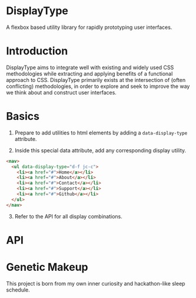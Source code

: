 # DisplayType
A flexbox based utility library for rapidly prototyping user interfaces.



# Introduction
DisplayType aims to integrate well with existing and widely used CSS methodologies while extracting and applying benefits of a functional approach to CSS. DisplayType primarily exists at the intersection of (often conflicting) methodologies, in order to explore and seek to improve the way we think about and construct user interfaces. 


# Basics

1. Prepare to add utilities to html elements by adding a ```data-display-type``` attribute. 

2. Inside this special data attribute, add any corresponding display utility.

```html 
<nav>
  <ul data-display-type="d-f jc-c">
    <li><a href="#">Home</a></li>
    <li><a href="#">About</a></li>
    <li><a href="#">Contact</a></li>
    <li><a href="#">Support</a></li>
    <li><a href="#">Github</a></li>
  </ul>
</nav>
```
3. Refer to the API for all display combinations.

# API 



# Genetic Makeup
This project is born from my own inner curiosity and hackathon-like sleep schedule. 